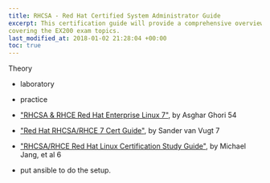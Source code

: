 ```yaml
---
title: RHCSA - Red Hat Certified System Administrator Guide
excerpt: This certification guide will provide a comprehensive overview of Linux RHEL 7,
covering the EX200 exam topics.
last_modified_at: 2018-01-02 21:28:04 +00:00
toc: true
---
```



Theory
* laboratory
* practice

* ["RHCSA & RHCE Red Hat Enterprise Linux 7"](https://www.amazon.com/dp/1495148203), by Asghar Ghori
54
* ["Red Hat RHCSA/RHCE 7 Cert Guide"](https://www.amazon.com/dp/0789754053), by Sander van Vugt
7
* ["RHCSA/RHCE Red Hat Linux Certification Study Guide"](https://www.amazon.com/dp/0071841962), by Michael Jang, et al
6


* put ansible to do the setup.
